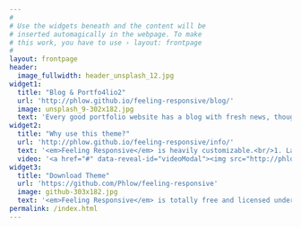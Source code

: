 ```yaml
---
#
# Use the widgets beneath and the content will be
# inserted automagically in the webpage. To make
# this work, you have to use › layout: frontpage
#
layout: frontpage
header:
  image_fullwidth: header_unsplash_12.jpg
widget1:
  title: "Blog & Portfo4lio2"
  url: 'http://phlow.github.io/feeling-responsive/blog/'
  image: unsplash_9-302x182.jpg
  text: 'Every good portfolio website has a blog with fresh news, thoughts and develop&shy;ments of your activities. <em>Feeling Responsive</em> offers you a fully functional blog with an archive page to give readers a quick overview of all your posts.'
widget2:
  title: "Why use this theme?"
  url: 'http://phlow.github.io/feeling-responsive/info/'
  text: '<em>Feeling Responsive</em> is heavily customizable.<br/>1. Language-Support :)<br/>2. Optimized for speed and it&#39;s responsive.<br/>3. Built on <a href="http://foundation.zurb.com/">Foundation Framework</a>.<br/>4. Seven different Headers.<br/>5. Customizable navigation, footer,...'
  video: '<a href="#" data-reveal-id="videoModal"><img src="http://phlow.github.io/feeling-responsive/images/start-video-feeling-responsive-302x182.jpg" width="302" height="182" alt=""/></a>'
widget3:
  title: "Download Theme"
  url: 'https://github.com/Phlow/feeling-responsive'
  image: github-303x182.jpg
  text: '<em>Feeling Responsive</em> is totally free and licensed under the MIT License. Make it your own and do with it what you want. Grab your copy or clone it at GitHub and start your website with it. Then tell me via Twitter <a href="http://twitter.com/phlow">@phlow</a>.'
permalink: /index.html
---
```


